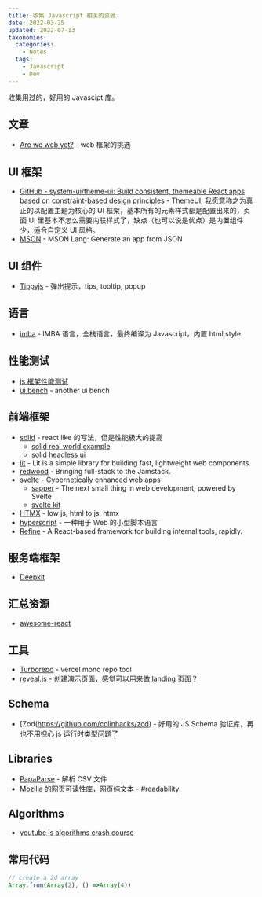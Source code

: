 ```yaml
---
title: 收集 Javascript 相关的资源
date: 2022-03-25
updated: 2022-07-13
taxonomies:
  categories:
    - Notes
  tags:
    - Javascript
    - Dev
---
```


收集用过的，好用的 Javascipt 库。

<!-- more -->

## 文章

- [Are we web yet?](https://www.arewewebyet.org/) - web 框架的挑选

## UI 框架

- [GitHub - system-ui/theme-ui: Build consistent, themeable React apps based on constraint-based design principles](https://github.com/system-ui/theme-ui) - ThemeUI, 我愿意称之为真正的以配置主题为核心的 UI 框架，基本所有的元素样式都是配置出来的，页面 UI 里基本不怎么需要内联样式了，缺点（也可以说是优点）是内置组件少，适合自定义 UI 风格。
- [MSON](https://github.com/redgeoff/mson) - MSON Lang: Generate an app from JSON

## UI 组件

- [Tippyjs](https://github.com/atomiks/tippyjs) - 弹出提示，tips, tooltip, popup

## 语言

- [imba](https://github.com/imba/imba) - IMBA 语言，全栈语言，最终编译为 Javascript，内置 html,style

## 性能测试

- [js 框架性能测试](https://github.com/krausest/js-framework-benchmark)
- [ui bench](https://localvoid.github.io/uibench/) - another ui bench

## 前端框架

- [solid](https://github.com/solidjs/solid) - react like 的写法，但是性能极大的提高
  - [solid real world example](https://github.com/solidjs/solid-realworld)
  - [solid headless ui](https://github.com/LXSMNSYC/solid-headless)
- [lit](https://github.com/lit/lit) - Lit is a simple library for building fast, lightweight web components.
- [redwood](https://github.com/redwoodjs/redwood) - Bringing full-stack to the Jamstack.
- [svelte](https://github.com/sveltejs/svelte) - Cybernetically enhanced web apps
  - [sapper](https://github.com/sveltejs/sapper) - The next small thing in web development, powered by Svelte
  - [svelte kit](https://github.com/sveltejs/kit)
- [HTMX](https://htmx.org/) - low js, html to js, htmx
- [hyperscript](https://github.com/bigskysoftware/_hyperscript) - 一种用于 Web 的小型脚本语言
- [Refine](https://refine.dev/docs/getting-started/overview/) - A React-based framework for building internal tools, rapidly.

## 服务端框架

- [Deepkit](https://github.com/deepkit/deepkit-framework)

## 汇总资源

- [awesome-react](https://github.com/enaqx/awesome-react)

## 工具

- [Turborepo](https://github.com/vercel/turborepo) - vercel mono repo tool
- [reveal.js](https://github.com/hakimel/reveal.js) - 创建演示页面，感觉可以用来做 landing 页面？

## Schema

- [Zod(https://github.com/colinhacks/zod) - 好用的 JS Schema 验证库，再也不用担心 js 运行时类型问题了

## Libraries

- [PapaParse](https://github.com/mholt/PapaParse) - 解析 CSV 文件
- [Mozilla 的网页可读性库，网页纯文本](https://github.com/mozilla/readability) - #readability

## Algorithms

- [youtube js algorithms crash course](https://www.youtube.com/watch?v=JgWm6sQwS_I)

## 常用代码

```Javascript
// create a 2d array
Array.from(Array(2), () =>Array(4))

```
